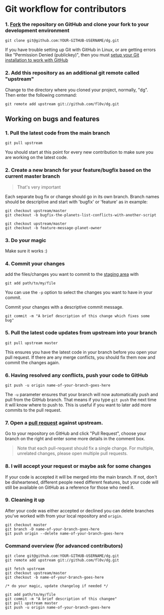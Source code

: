 Git workflow for contributors
=============================

### 1. [Fork](http://help.github.com/fork-a-repo/) the repository on GitHub and clone your fork to your development environment

```
git clone git@github.com:YOUR-GITHUB-USERNAME/dg.git
```

If you have trouble setting up Git with GitHub in Linux, or are getting errors like "Permission Denied (publickey)",
then you must [setup your Git installation to work with GitHub](http://help.github.com/linux-set-up-git/)

### 2. Add this repository as an additional git remote called "upstream"

Change to the directory where you cloned your project, normally, "dg". Then enter the following command:

```
git remote add upstream git://github.com/fl0v/dg.git
```

Working on bugs and features
----------------------------

### 1. Pull the latest code from the main branch

```
git pull upstream
```

You should start at this point for every new contribution to make sure you are working on the latest code.

### 2. Create a new branch for your feature/bugfix based on the current master branch

> That's very important

Each separate bug fix or change should go in its own branch. Branch names should be descriptive and start with 'bugfix' or 'feature' as in example:

```
git checkout upstream/master
git checkout -b bugfix-the-planets-list-conflicts-with-another-script
```

```
git checkout upstream/master
git checkout -b feature-message-planet-owner
```

### 3. Do your magic

Make sure it works :)

### 4. Commit your changes

add the files/changes you want to commit to the [staging area](http://git.github.io/git-reference/basic/#add) with

```
git add path/to/my/file
```

You can use the `-p` option to select the changes you want to have in your commit.

Commit your changes with a descriptive commit message.

```
git commit -m "A brief description of this change which fixes some bug"
```

### 5. Pull the latest code updates from upstream into your branch

```
git pull upstream master
```

This ensures you have the latest code in your branch before you open your pull request. If there are any merge conflicts,
you should fix them now and commit the changes again.

### 6. Having resolved any conflicts, push your code to GitHub

```
git push -u origin name-of-your-branch-goes-here
```

The `-u` parameter ensures that your branch will now automatically push and pull from the GitHub branch. That means
if you type `git push` the next time it will know where to push to. This is useful if you want to later add more commits
to the pull request.

### 7. Open a [pull request](https://help.github.com/articles/creating-a-pull-request-from-a-fork/) against upstream.

Go to your repository on GitHub and click "Pull Request", choose your branch on the right and enter some more details
in the comment box.

> Note that each pull-request should fix a single change. For multiple, unrelated changes, please open multiple pull requests.

### 8. I will accept your request or maybe ask for some changes

If your code is accepted it will be merged into the main branch. If not, don't be disheartened, different people need different features, 
but your code will still be available on GitHub as a reference for those who need it.

### 9. Cleaning it up

After your code was either accepted or declined you can delete branches you've worked with from your local repository
and `origin`.

```
git checkout master
git branch -D name-of-your-branch-goes-here
git push origin --delete name-of-your-branch-goes-here
```

### Command overview (for advanced contributors)

```
git clone git@github.com:YOUR-GITHUB-USERNAME/dg.git
git remote add upstream git://github.com/fl0v/dg.git
```

```
git fetch upstream
git checkout upstream/master
git checkout -b name-of-your-branch-goes-here

/* do your magic, update changelog if needed */

git add path/to/my/file
git commit -m "A brief description of this changee"
git pull upstream master
git push -u origin name-of-your-branch-goes-here
```
